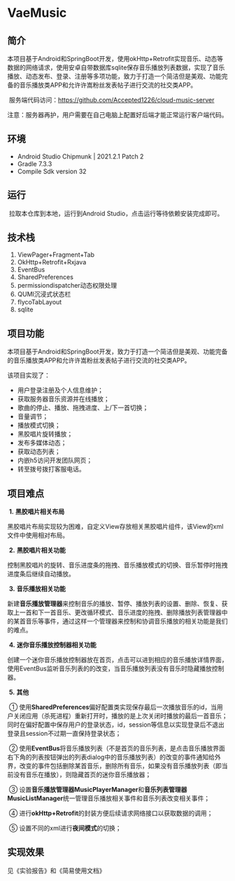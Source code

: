 # VaeMusic

## 简介

​		本项目基于Android和SpringBoot开发，使用okHttp+Retrofit实现音乐、动态等数据的网络请求，使用安卓自带数据库sqlite保存音乐播放列表数据，实现了音乐播放、动态发布、登录、注册等多项功能，致力于打造一个简洁但是美观、功能完备的音乐播放类APP和允许许嵩粉丝发表帖子进行交流的社交类APP。

​		服务端代码访问：https://github.com/Accepted1226/cloud-music-server

​		注意：服务器再护，用户需要在自己电脑上配置好后端才能正常运行客户端代码。

## 环境

- Android Studio Chipmunk | 2021.2.1 Patch 2
- Gradle 7.3.3
- Compile Sdk version 32

## 运行

​		拉取本仓库到本地，运行到Android Studio，点击运行等待依赖安装完成即可。

## 技术栈

1. ViewPager+Fragment+Tab
2. OkHttp+Retrofit+Rxjava
3. EventBus
4. SharedPreferences
5. permissiondispatcher动态权限处理
6. QUMI沉浸式状态栏
7. flycoTabLayout
8. sqlite

## 项目功能

​		本项目基于Android和SpringBoot开发，致力于打造一个简洁但是美观、功能完备的音乐播放类APP和允许许嵩粉丝发表帖子进行交流的社交类APP。

该项目实现了：

- 用户登录注册及个人信息维护；
- 获取服务器音乐资源并在线播放；
- 歌曲的停止、播放、拖拽进度、上/下一首切换；
- 音量调节；
- 播放模式切换；
- 黑胶唱片旋转播放；
- 发布多媒体动态；
- 获取动态列表；
- 内嵌h5访问开发团队网页；
- 转至拨号拨打客服电话。

## 项目难点

​	**1.** **黑胶唱片相关布局**

​		黑胶唱片布局实现较为困难，自定义View存放相关黑胶唱片组件，该View的xml文件中使用相对布局。

​	**2.** **黑胶唱片相关功能**

​		控制黑胶唱片的旋转、音乐进度条的拖拽、音乐播放模式的切换、音乐暂停时拖拽进度条后继续自动播放。

​	**3.** **音乐播放相关功能**

​		新建**音乐播放管理器**来控制音乐的播放、暂停、播放列表的设置、删除、恢复、获取上一首和下一首音乐、更改循环模式、音乐进度的拖拽、删除播放列表管理器中的某首音乐等事件，通过这样一个管理器来控制和协调音乐播放的相关功能是我们的难点。

​	**4.** **迷你音乐播放控制器相关功能**

​		 创建一个迷你音乐播放控制器放在首页，点击可以进到相应的音乐播放详情界面，使用EventBus监听音乐列表的的改变，当音乐播放列表没有音乐时隐藏播放控制器。

​	**5.** **其他**

​		① 使用**SharedPreferences**偏好配置类实现保存最后一次播放音乐的id，当用户关闭应用（杀死进程）重新打开时，播放的是上次关闭时播放的最后一首音乐；同时在偏好配置中保存用户的登录状态，id，session等信息以实现登录后不退出登录且session不过期一直保持登录状态；

​		② 使用**EventBus**将音乐播放列表（不是首页的音乐列表，是点击音乐播放界面右下角的列表按钮弹出的列表dialog中的音乐播放列表）的改变的事件通知给外界，改变的事件包括删除某首音乐，删除所有音乐，如果没有音乐播放列表（即当前没有音乐在播放），则隐藏首页的迷你音乐播放器；

​		③ 设置**音乐播放管理器MusicPlayerManager**和**音乐列表管理器MusicListManager**统一管理音乐播放相关事件和音乐列表改变相关事件；

​		④ 进行**okHttp+Retrofit**的封装方便后续请求网络接口以获取数据的调用；

​		⑤ 设置不同的xml进行**夜间模式**的切换；

## 实现效果
见《实验报告》和《简易使用文档》
